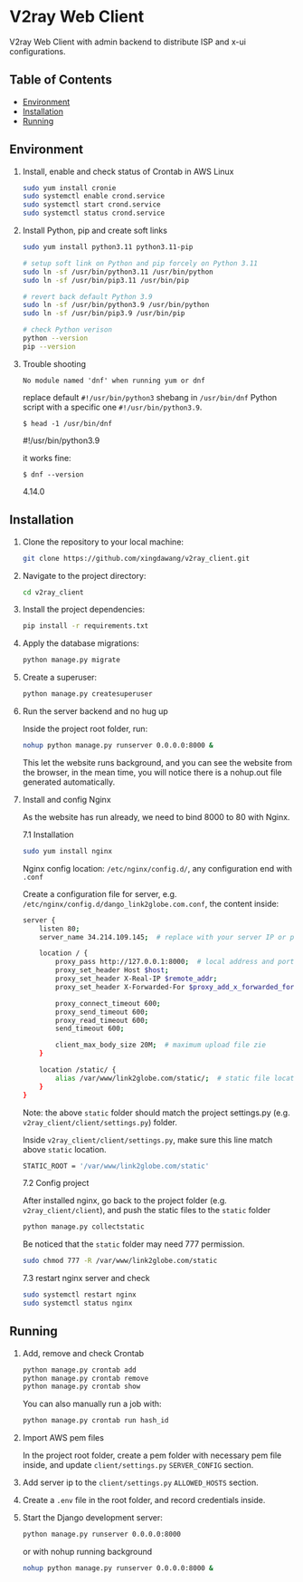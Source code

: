 # V2ray Web Client

V2ray Web Client with admin backend to distribute ISP and x-ui configurations.

## Table of Contents
- [Environment](#environment)
- [Installation](#installation)
- [Running](#running)

## Environment

1. Install, enable and check status of Crontab in AWS Linux

    ```bash
    sudo yum install cronie
    sudo systemctl enable crond.service
    sudo systemctl start crond.service
    sudo systemctl status crond.service
    ```
2. Install Python, pip and create soft links

    ```bash
    sudo yum install python3.11 python3.11-pip

    # setup soft link on Python and pip forcely on Python 3.11
    sudo ln -sf /usr/bin/python3.11 /usr/bin/python
    sudo ln -sf /usr/bin/pip3.11 /usr/bin/pip

    # revert back default Python 3.9
    sudo ln -sf /usr/bin/python3.9 /usr/bin/python
    sudo ln -sf /usr/bin/pip3.9 /usr/bin/pip

    # check Python verison
    python --version
    pip --version
    ```

3. Trouble shooting

    `No module named 'dnf' when running yum or dnf`
    
    replace default `#!/usr/bin/python3` shebang in `/usr/bin/dnf` Python script with a specific one `#!/usr/bin/python3.9`.

    `$ head -1 /usr/bin/dnf`
    
    #!/usr/bin/python3.9
    
    it works fine:

    `$ dnf --version`
    
    4.14.0

## Installation

1. Clone the repository to your local machine:

    ```bash
    git clone https://github.com/xingdawang/v2ray_client.git
    ```

2. Navigate to the project directory:

    ```bash
    cd v2ray_client 
    ```

3. Install the project dependencies:

    ```bash
    pip install -r requirements.txt
    ```

4. Apply the database migrations:

    ```bash
    python manage.py migrate
    ```

5. Create a superuser:

    ```bash
    python manage.py createsuperuser
    ```

6. Run the server backend and no hug up

    Inside the project root folder, run: 
    
    ```bash
    nohup python manage.py runserver 0.0.0.0:8000 &
    ```

    This let the website runs background, and you can see the website from the browser, in the mean time, you will notice there is a nohup.out file generated automatically.



7. Install and config Nginx

    As the website has run already, we need to bind 8000 to 80 with Nginx.

    7.1 Installation
    ```bash
    sudo yum install nginx
    ```
    
    Nginx config location: `/etc/nginx/config.d/`, any configuration end with `.conf`

    Create a configuration file for server, e.g. `/etc/nginx/config.d/dango_link2globe.com.conf`, the content inside:

    ```bash
    server {
        listen 80;
        server_name 34.214.109.145;  # replace with your server IP or public dns

        location / {
            proxy_pass http://127.0.0.1:8000;  # local address and port
            proxy_set_header Host $host;
            proxy_set_header X-Real-IP $remote_addr;
            proxy_set_header X-Forwarded-For $proxy_add_x_forwarded_for;

            proxy_connect_timeout 600;
            proxy_send_timeout 600;
            proxy_read_timeout 600;
            send_timeout 600;

            client_max_body_size 20M;  # maximum upload file zie
        }

        location /static/ {
            alias /var/www/link2globe.com/static/;  # static file location
        }
    }
    ```

    Note: the above `static` folder should match the project settings.py (e.g. `v2ray_client/client/settings.py`) folder.

    Inside `v2ray_client/client/settings.py`, make sure this line match above `static` location.
    
    ```bash
    STATIC_ROOT = '/var/www/link2globe.com/static'
    ```
    7.2 Config project

    After installed nginx, go back to the project folder (e.g. `v2ray_client/client`), and push the static files to the `static` folder

    ```bash
    python manage.py collectstatic
    ```

    Be noticed that the `static` folder may need 777 permission.
    ```bash
    sudo chmod 777 -R /var/www/link2globe.com/static
    ```

    7.3 restart nginx server and check

    ```bash
    sudo systemctl restart nginx
    sudo systemctl status nginx
    ```



## Running

1. Add, remove and check Crontab

   ```bash
   python manage.py crontab add
   python manage.py crontab remove
   python manage.py crontab show
   ```

   You can also manually run a job with:
   
   ```bash
   python manage.py crontab run hash_id
   ```


2. Import AWS pem files

   In the project root folder, create a pem folder with necessary pem file inside, and update `client/settings.py` `SERVER_CONFIG` section.
   
3. Add server ip to the `client/settings.py` `ALLOWED_HOSTS` section.

4. Create a `.env` file in the root folder, and record credentials inside.

5. Start the Django development server:

    ```bash
    python manage.py runserver 0.0.0.0:8000
    ```

    or with nohup running background

    ```bash
    nohup python manage.py runserver 0.0.0.0:8000 &
    ```
